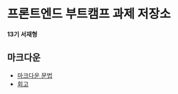 # 프론트엔드 부트캠프 과제 저장소

**13기 서재형**

## 마크다운

- [마크다운 문법](./src/md/markdown.md)
- [회고](./src/md/retrospect.md)
